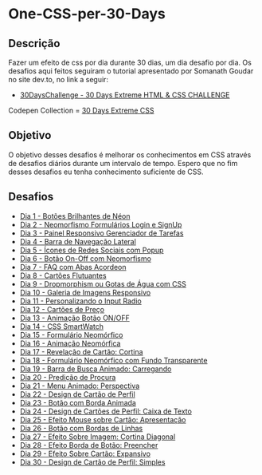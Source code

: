 # One-CSS-per-30-Days
## Descrição
 Fazer um efeito de css por dia durante 30 dias, um dia desafio por dia.
 Os desafios aqui feitos seguiram o tutorial apresentado por Somanath Goudar no site dev.to, no link a seguir:
 - [30DaysChallenge - 30 Days Extreme HTML & CSS CHALLENGE](https://dev.to/somanathgoudar/30dayschallenge-30-days-extreme-html-css-challenge-50k1)

 Codepen Collection = [30 Days Extreme CSS](https://codepen.io/collection/pgJYYd?sort_by=item_created_at)

## Objetivo
O objetivo desses desafios é melhorar os conhecimentos em CSS através de desafios diários durante um intervalo de tempo. Espero que no fim desses desafios eu tenha conhecimento suficiente de CSS.

## Desafios
* [Dia 1 - Botões Brilhantes de Néon](https://github.com/AlbusQuercus94/One-CSS-per-30-Days/tree/main/Desafios/Dia_01)
* [Dia 2 - Neomorfismo Formulários Login e SignUp](https://github.com/AlbusQuercus94/One-CSS-per-30-Days/tree/main/Desafios/Dia_02)
* [Dia 3 - Painel Responsivo Gerenciador de Tarefas](https://github.com/AlbusQuercus94/One-CSS-per-30-Days/tree/main/Desafios/Dia_03)
* [Dia 4 - Barra de Navegação Lateral](https://github.com/AlbusQuercus94/One-CSS-per-30-Days/tree/main/Desafios/Dia_04)
* [Dia 5 - Ícones de Redes Sociais com Popup](https://github.com/AlbusQuercus94/One-CSS-per-30-Days/tree/main/Desafios/Dia_05)
* [Dia 6 - Botão On-Off com Neomorfismo](https://github.com/AlbusQuercus94/One-CSS-per-30-Days/tree/main/Desafios/Dia_06)
* [Dia 7 - FAQ com Abas Acordeon](https://github.com/AlbusQuercus94/One-CSS-per-30-Days/tree/main/Desafios/Dia_07)
* [Dia 8 - Cartões Flutuantes](https://github.com/AlbusQuercus94/One-CSS-per-30-Days/tree/main/Desafios/Dia_08)
* [Dia 9 - Dropmorphism ou Gotas de Água com CSS](https://github.com/AlbusQuercus94/One-CSS-per-30-Days/tree/main/Desafios/Dia_09)
* [Dia 10 - Galeria de Imagens Responsivo](https://github.com/AlbusQuercus94/One-CSS-per-30-Days/tree/main/Desafios/Dia_10)
* [Dia 11 - Personalizando o Input Radio](https://github.com/AlbusQuercus94/One-CSS-per-30-Days/tree/main/Desafios/Dia_11)
* [Dia 12 - Cartões de Preço](https://github.com/AlbusQuercus94/One-CSS-per-30-Days/tree/main/Desafios/Dia_12)
* [Dia 13 - Animação Botão ON/OFF](https://github.com/AlbusQuercus94/One-CSS-per-30-Days/tree/main/Desafios/Dia_13)
* [Dia 14 - CSS SmartWatch](https://github.com/AlbusQuercus94/One-CSS-per-30-Days/tree/main/Desafios/Dia_14)
* [Dia 15 - Formulário Neomórfico](https://github.com/AlbusQuercus94/One-CSS-per-30-Days/tree/main/Desafios/Dia_15)
* [Dia 16 - Animação Neomórfica](https://github.com/AlbusQuercus94/One-CSS-per-30-Days/tree/main/Desafios/Dia_16)
* [Dia 17 - Revelação de Cartão: Cortina](https://github.com/AlbusQuercus94/One-CSS-per-30-Days/tree/main/Desafios/Dia_17)
* [Dia 18 - Formulário Neomórfico com Fundo Transparente](https://github.com/AlbusQuercus94/One-CSS-per-30-Days/tree/main/Desafios/Dia_18)
* [Dia 19 - Barra de Busca Animado: Carregando](https://github.com/AlbusQuercus94/One-CSS-per-30-Days/tree/main/Desafios/Dia_19)
* [Dia 20 - Predição de Procura](https://github.com/AlbusQuercus94/One-CSS-per-30-Days/tree/main/Desafios/Dia_20)
* [Dia 21 - Menu Animado: Perspectiva](https://github.com/AlbusQuercus94/One-CSS-per-30-Days/tree/main/Desafios/Dia_21)
* [Dia 22 - Design de Cartão de Perfil](https://github.com/AlbusQuercus94/One-CSS-per-30-Days/tree/main/Desafios/Dia_22)
* [Dia 23 - Botão com Borda Animada](https://github.com/AlbusQuercus94/One-CSS-per-30-Days/tree/main/Desafios/Dia_23)
* [Dia 24 - Design de Cartões de Perfil: Caixa de Texto](https://github.com/AlbusQuercus94/One-CSS-per-30-Days/tree/main/Desafios/Dia_24)
* [Dia 25 - Efeito Mouse sobre Cartão: Apresentação](https://github.com/AlbusQuercus94/One-CSS-per-30-Days/tree/main/Desafios/Dia_25)
* [Dia 26 - Botão com Bordas de Linhas](https://github.com/AlbusQuercus94/One-CSS-per-30-Days/tree/main/Desafios/Dia_26)
* [Dia 27 - Efeito Sobre Imagem: Cortina Diagonal](https://github.com/AlbusQuercus94/One-CSS-per-30-Days/tree/main/Desafios/Dia_27)
* [Dia 28 - Efeito Borda de Botão: Preencher](https://github.com/AlbusQuercus94/One-CSS-per-30-Days/tree/main/Desafios/Dia_28)
* [Dia 29 - Efeito Sobre Cartão: Expansivo](https://github.com/AlbusQuercus94/One-CSS-per-30-Days/tree/main/Desafios/Dia_29)
* [Dia 30 - Design de Cartão de Perfil: Simples](https://github.com/AlbusQuercus94/One-CSS-per-30-Days/tree/main/Desafios/Dia_30)